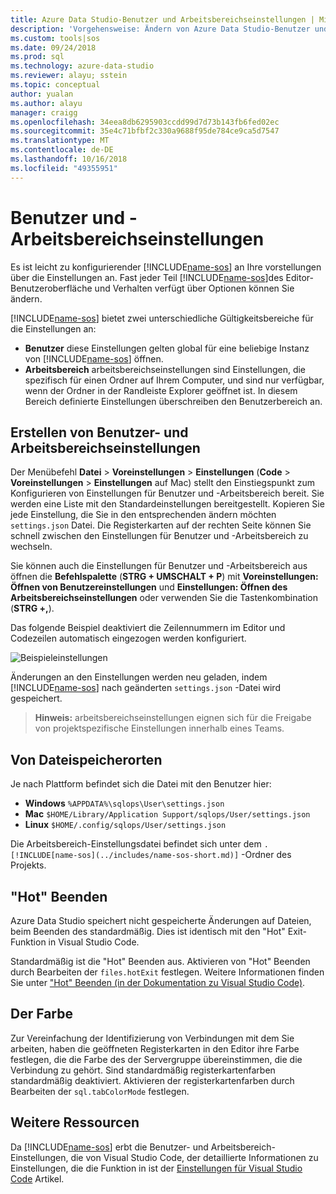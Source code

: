 ```yaml
---
title: Azure Data Studio-Benutzer und Arbeitsbereichseinstellungen | Microsoft-Dokumentation
description: 'Vorgehensweise: Ändern von Azure Data Studio-Benutzer und Arbeitsbereichseinstellungen.'
ms.custom: tools|sos
ms.date: 09/24/2018
ms.prod: sql
ms.technology: azure-data-studio
ms.reviewer: alayu; sstein
ms.topic: conceptual
author: yualan
ms.author: alayu
manager: craigg
ms.openlocfilehash: 34eea8db6295903ccdd99d7d73b143fb6fed02ec
ms.sourcegitcommit: 35e4c71bfbf2c330a9688f95de784ce9ca5d7547
ms.translationtype: MT
ms.contentlocale: de-DE
ms.lasthandoff: 10/16/2018
ms.locfileid: "49355951"
---
```

# <a name="user-and-workspace-settings"></a>Benutzer und -Arbeitsbereichseinstellungen

Es ist leicht zu konfigurierender [!INCLUDE[name-sos](../includes/name-sos-short.md)] an Ihre vorstellungen über die Einstellungen an. Fast jeder Teil [!INCLUDE[name-sos](../includes/name-sos-short.md)]des Editor-Benutzeroberfläche und Verhalten verfügt über Optionen können Sie ändern.

[!INCLUDE[name-sos](../includes/name-sos-short.md)] bietet zwei unterschiedliche Gültigkeitsbereiche für die Einstellungen an:

* **Benutzer** diese Einstellungen gelten global für eine beliebige Instanz von [!INCLUDE[name-sos](../includes/name-sos-short.md)] öffnen.
* **Arbeitsbereich** arbeitsbereichseinstellungen sind Einstellungen, die spezifisch für einen Ordner auf Ihrem Computer, und sind nur verfügbar, wenn der Ordner in der Randleiste Explorer geöffnet ist. In diesem Bereich definierte Einstellungen überschreiben den Benutzerbereich an.

## <a name="creating-user-and-workspace-settings"></a>Erstellen von Benutzer- und Arbeitsbereichseinstellungen

Der Menübefehl **Datei** > **Voreinstellungen** > **Einstellungen** (**Code**  >  **Voreinstellungen** > **Einstellungen** auf Mac) stellt den Einstiegspunkt zum Konfigurieren von Einstellungen für Benutzer und -Arbeitsbereich bereit. Sie werden eine Liste mit den Standardeinstellungen bereitgestellt. Kopieren Sie jede Einstellung, die Sie in den entsprechenden ändern möchten `settings.json` Datei. Die Registerkarten auf der rechten Seite können Sie schnell zwischen den Einstellungen für Benutzer und -Arbeitsbereich zu wechseln.

Sie können auch die Einstellungen für Benutzer und -Arbeitsbereich aus öffnen die **Befehlspalette** (**STRG + UMSCHALT + P**) mit **Voreinstellungen: Öffnen von Benutzereinstellungen** und  **Einstellungen: Öffnen des Arbeitsbereichseinstellungen** oder verwenden Sie die Tastenkombination (**STRG +,**).

Das folgende Beispiel deaktiviert die Zeilennummern im Editor und Codezeilen automatisch eingezogen werden konfiguriert.

![Beispieleinstellungen](media/settings/sample-settings.png)

Änderungen an den Einstellungen werden neu geladen, indem [!INCLUDE[name-sos](../includes/name-sos-short.md)] nach geänderten `settings.json` -Datei wird gespeichert.

>**Hinweis:** arbeitsbereichseinstellungen eignen sich für die Freigabe von projektspezifische Einstellungen innerhalb eines Teams.

## <a name="settings-file-locations"></a>Von Dateispeicherorten

Je nach Plattform befindet sich die Datei mit den Benutzer hier:

* **Windows** `%APPDATA%\sqlops\User\settings.json`
* **Mac** `$HOME/Library/Application Support/sqlops/User/settings.json`
* **Linux** `$HOME/.config/sqlops/User/settings.json`

Die Arbeitsbereich-Einstellungsdatei befindet sich unter dem `.[!INCLUDE[name-sos](../includes/name-sos-short.md)]` -Ordner des Projekts.

## <a name="hot-exit"></a>"Hot" Beenden

Azure Data Studio speichert nicht gespeicherte Änderungen auf Dateien, beim Beenden des standardmäßig. Dies ist identisch mit den "Hot" Exit-Funktion in Visual Studio Code.

Standardmäßig ist die "Hot" Beenden aus. Aktivieren von "Hot" Beenden durch Bearbeiten der `files.hotExit` festlegen. Weitere Informationen finden Sie unter ["Hot" Beenden (in der Dokumentation zu Visual Studio Code)](https://code.visualstudio.com/docs/editor/codebasics#_hot-exit).


## <a name="tab-color"></a>Der Farbe

Zur Vereinfachung der Identifizierung von Verbindungen mit dem Sie arbeiten, haben die geöffneten Registerkarten in den Editor ihre Farbe festlegen, die die Farbe des der Servergruppe übereinstimmen, die die Verbindung zu gehört. Sind standardmäßig registerkartenfarben standardmäßig deaktiviert. Aktivieren der registerkartenfarben durch Bearbeiten der `sql.tabColorMode` festlegen.

## <a name="additional-resources"></a>Weitere Ressourcen

Da [!INCLUDE[name-sos](../includes/name-sos-short.md)] erbt die Benutzer- und Arbeitsbereich-Einstellungen, die von Visual Studio Code, der detaillierte Informationen zu Einstellungen, die die Funktion in ist der [Einstellungen für Visual Studio Code](https://code.visualstudio.com/docs/getstarted/settings) Artikel.
